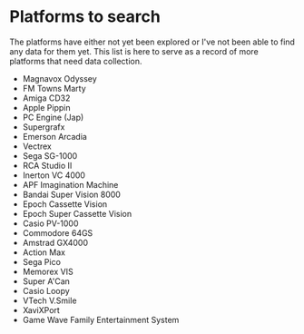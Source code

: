 # Platforms to search

The platforms have either not yet been explored or I've not been able to find any data for them yet. This list is here to serve as a record of more platforms that need data collection.

- Magnavox Odyssey
- FM Towns Marty
- Amiga CD32
- Apple Pippin
- PC Engine (Jap)
- Supergrafx
- Emerson Arcadia
- Vectrex
- Sega SG-1000
- RCA Studio II
- Inerton VC 4000
- APF Imagination Machine
- Bandai Super Vision 8000
- Epoch Cassette Vision
- Epoch Super Cassette Vision
- Casio PV-1000
- Commodore 64GS
- Amstrad GX4000
- Action Max
- Sega Pico
- Memorex VIS
- Super A'Can
- Casio Loopy
- VTech V.Smile
- XaviXPort
- Game Wave Family Entertainment System
